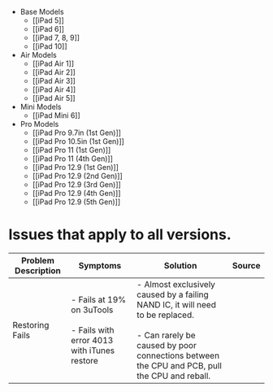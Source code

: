 - Base Models
	- [[iPad 5]]
	- [[iPad 6]]
	- [[iPad 7, 8, 9]]
	- [[iPad 10]]
- Air Models
	- [[iPad Air 1]]
	- [[iPad Air 2]]
	- [[iPad Air 3]]
	- [[iPad Air 4]]
	- [[iPad Air 5]]
- Mini Models
	- [[iPad Mini 6]]
- Pro Models
	- [[iPad Pro 9.7in (1st Gen)]]
	- [[iPad Pro 10.5in (1st Gen)]]
	- [[iPad Pro 11 (1st Gen)]]
	- [[iPad Pro 11 (4th Gen)]]
	- [[iPad Pro 12.9 (1st Gen)]]
	- [[iPad Pro 12.9 (2nd Gen)]]
	- [[iPad Pro 12.9 (3rd Gen)]]
	- [[iPad Pro 12.9 (4th Gen)]]
	- [[iPad Pro 12.9 (5th Gen)]]



# Issues that apply to all versions.

| Problem Description | Symptoms                                                                     | Solution                                                                                                                                                                           | Source |
| ------------------- | ---------------------------------------------------------------------------- | ---------------------------------------------------------------------------------------------------------------------------------------------------------------------------------- | ------ |
| Restoring Fails     | - Fails at 19% on 3uTools<br><br>- Fails with error 4013 with iTunes restore | - Almost exclusively caused by a failing NAND IC, it will need to be replaced.<br><br>- Can rarely be caused by poor connections between the CPU and PCB, pull the CPU and reball. |        |